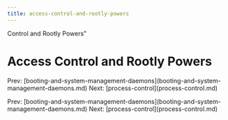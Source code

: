 ```yaml
---
title: access-control-and-rootly-powers
---
```


Control and Rootly Powers\"

# Access Control and Rootly Powers

Prev:
\[booting-and-system-management-daemons](booting-and-system-management-daemons.md)
Next: \[process-control](process-control.md)

Prev:
\[booting-and-system-management-daemons](booting-and-system-management-daemons.md)
Next: \[process-control](process-control.md)
